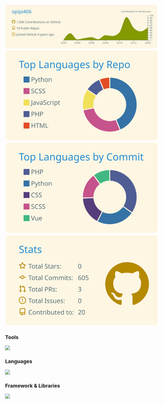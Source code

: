 [![](https://raw.githubusercontent.com/opipi406/opipi406/master/profile-summary-card-output/solarized/0-profile-details.svg)](https://github.com/vn7n24fzkq/github-profile-summary-cards)
[![](https://raw.githubusercontent.com/opipi406/opipi406/master/profile-summary-card-output/solarized/1-repos-per-language.svg)](https://github.com/vn7n24fzkq/github-profile-summary-cards)
[![](https://raw.githubusercontent.com/opipi406/opipi406/master/profile-summary-card-output/solarized/2-most-commit-language.svg)](https://github.com/vn7n24fzkq/github-profile-summary-cards)
[![](https://raw.githubusercontent.com/opipi406/opipi406/master/profile-summary-card-output/solarized/3-stats.svg)](https://github.com/vn7n24fzkq/github-profile-summary-cards)

<h3 align="left">Tools</h3>
<a href="https://skillicons.dev">
  <img src="https://skillicons.dev/icons?i=git,github,bash,docker,nodejs,aws,gcp,heroku,wordpress,figma,xd" />
</a>

<h3 align="left">Languages</h3>
<a href="https://skillicons.dev">
  <img src="https://skillicons.dev/icons?i=c,cpp,cs,java,go,py,php,ruby,js,ts,html,css,mysql,postgres" />
</a>

<h3 align="left">Framework & Libraries</h3>
<a href="https://skillicons.dev">
  <img src="https://skillicons.dev/icons?i=jquery,sass,tailwind,vue,react,nuxtjs,nextjs,laravel,rails,tensorflow,unity,webpack" />
</a>
